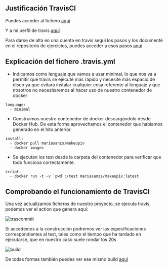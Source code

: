 ## Justificación TravisCI

Puedes acceder al fichero [aquí](https://github.com/mariasanzs/makeupIV/blob/master/.travis.yml)

Y a mi perfil de travis [aquí](https://travis-ci.com/github/mariasanzs)

Para darse de alta en una cuenta en travis seguí los pasos y los documenté en el repositorio de ejercicios, puedes acceder a esos pasos [aquí](https://github.com/mariasanzs/EjerciciosIV/blob/master/hito4/ejer9.md)

## Explicación del fichero .travis.yml

- Indicamos como lenguaje que vamos a usar minimal, lo que nos va a permitir que travis se ejecuté más rápido y necesite más espacio de disco ya que evitará instalar cualquier cosa referente al lenguaje y que nosotros no necesitaremos al hacer uso de nuestro contenedor de docker

~~~
language: 
  - minimal
~~~

- Construimos nuestro contenedor de docker descargándolo desde Docker Hub. De esta forma aprovechamos el contenedor que habíamos generado en el hito anterior.

~~~
install:
  - docker pull mariasanzs/makeupiv
  - docker images
~~~

- Se ejecutan los test desde la carpeta del contenedor para verificar que todo funciona correctamente.

~~~
script:
  - docker run -t -v `pwd`:/test mariasanzs/makeupiv:latest
~~~

## Comprobando el funcionamiento de TravisCI

Una vez actualizamos ficheros de nuestro proyecto, se ejecuta travis, podemos ver el action que genera aquí:

![trascommit](https://github.com/mariasanzs/makeupIV/blob/master/docs/img/travistrascommit.png)

Si accedemos a la construcción podremos ver las especificaciones correspondientes al test, tales como el tiempo que ha tardado en ejecutarse, que en nuestro caso suele rondar los 20s

![build](https://github.com/mariasanzs/makeupIV/blob/master/docs/img/buildtravis.png)

De todas formas también puedes ver ese mismo build [aquí](https://travis-ci.com/github/mariasanzs/makeupIV/builds/198622059)


